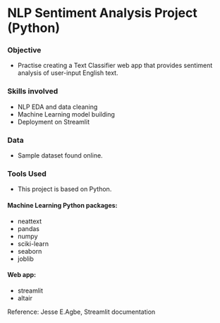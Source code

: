 # NLP Sentiment Analysis Project (Python)

### Objective
- Practise creating a Text Classifier web app that provides sentiment analysis of user-input English text.

### Skills involved
- NLP EDA and data cleaning
- Machine Learning model building
- Deployment on Streamlit

### Data
- Sample dataset found online.

### Tools Used
- This project is based on Python.

#### Machine Learning Python packages:
- neattext
- pandas
- numpy
- sciki-learn
- seaborn
- joblib

#### Web app:
- streamlit
- altair


Reference: Jesse E.Agbe, Streamlit documentation
